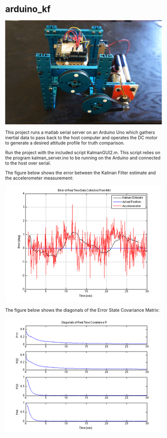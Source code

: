 # arduino_kf


![Arduino Test Stand](https://raw.githubusercontent.com/dlwalter/arduino_kf/master/test_stand.jpeg)

This project runs a matlab serial server on an Arduino Uno which gathers inertial data to pass back to the host computer and operates the DC motor to generate a desired attitude profile for truth comparison.

Run the project with the included script KalmanGUI2.m.  This script relies on the program kalman_server.ino to be running on the Arduino and connected to the host over serial.

The figure below shows the error between the Kalman Filter estimate and the accelerometer measurement:

![Error Plot](https://raw.githubusercontent.com/dlwalter/arduino_kf/master/Figures/ErroRealTime.png)

The figure below shows the diagonals of the Error State Covariance Matrix:

![Error Plot](https://raw.githubusercontent.com/dlwalter/arduino_kf/master/Figures/RealTimeCovar.png)